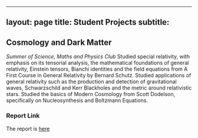 
---
layout: page
title: Student Projects
subtitle: 
---

##  Cosmology and Dark Matter
*Summer of Science, Maths and Physics Club*
Studied special relativity, with emphasis on its tensorial analysis, the mathematical foundations of general relativity, Einstein tensors, Bianchi identities and the field equations from A First Course in General Relativity by Bernard Schutz. Studied applications of general relativity such as the production and detection of gravitational waves, Schwarzschild and Kerr Blackholes and the metric around relativistic stars. Studied the basics of Modern Cosmology from Scott Dodelson, specifically on Nucleosynthesis and Boltzmann Equations.

### Report Link

The report is [here](https://github.com/HarshdaSaxena/Reports/blob/master/SoS_Report.pdf)
